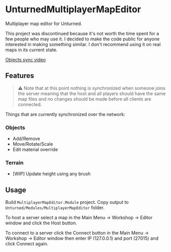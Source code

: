 # UnturnedMultiplayerMapEditor

Multiplayer map editor for Unturned.

This project was discontinued because it's not worth the time spent for a few people who may use it. I decided to make
the code public for anyone interested in making something similar. I don't recommend using it on real maps in its
current state.

[Objects sync video](https://user-images.githubusercontent.com/37713088/230732770-a84ab441-cd46-4a55-98d1-c461a2993400.webm)

## Features

> :warning: Note that at this point nothing is synchronized when someone joins the server meaning that the host and all
> players should have the same map files and no changes should be made before all clients are connected.

Things that are currently synchronized over the network:

### Objects

- Add/Remove
- Move/Rotate/Scale
- Edit material override

### Terrain

- [WIP] Update height using any brush

## Usage

Build `MultiplayerMapEditor.Module` project. Copy output to `Unturned/Modules/MultiplayerMapEditor` folder.

To host a server select a map in the Main Menu -> Workshop -> Editor window and click the Host button.

To connect to a server click the Connect button in the Main Menu -> Workshop -> Editor window then enter IP (127.0.0.1)
and port (27015) and click Connect again.
